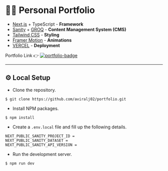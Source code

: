 # 🧑‍💻 Personal Portfolio

* [Next.js](https://nextjs.org/) + TypeScript - **Framework**
* [Sanity](https://www.sanity.io/) + [GROQ](https://www.sanity.io/docs/groq) - **Content Management System (CMS)**
* [Tailwind CSS](https://tailwindcss.com/) - **Styling**
* [Framer Motion](https://www.framer.com/motion/) - **Animations**
* [VERCEL](https://vercel.com/) - **Deployment**

Portfolio Link 👉 [![portfolio-badge](https://img.shields.io/badge/-Portfolio-000000?logo=aboutdotme&logoColor=white&style=flat)](https://www.aviral.xyz)

<hr />

## ⚙️ Local Setup

* Clone the repository.
```
$ git clone https://github.com/aviralj02/portfolio.git
```
* Install NPM packages.
```
$ npm install
```
* Create a `.env.local` file and fill up the following details.
```
NEXT_PUBLIC_SANITY_PROJECT_ID =
NEXT_PUBLIC_SANITY_DATASET =
NEXT_PUBLIC_SANITY_API_VERSION =
```
* Run the development server.
```
$ npm run dev
```

